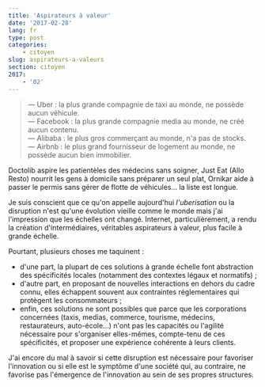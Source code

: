 ```yaml
---
title: 'Aspirateurs à valeur'
date: '2017-02-28'
lang: fr
type: post
categories:
    - citoyen
slug: aspirateurs-a-valeurs
section: citoyen
2017:
    - '02'
---
```


> — Uber :  la plus grande compagnie de taxi au monde, ne possède aucun véhicule.  
> — Facebook : la plus grande compagnie media au monde, ne créé aucun contenu.  
> — Alibaba : le plus gros commerçant au monde, n'a pas de stocks.  
> — Airbnb : le plus grand fournisseur de logement au monde, ne possède aucun bien immobilier.

Doctolib aspire les patientèles des médecins sans soigner, Just Eat (Allo Resto) nourrit les gens à domicile sans préparer un seul plat, Ornikar aide à passer le permis sans gérer de flotte de véhicules… la liste est longue.

Je suis conscient que ce qu'on appelle aujourd'hui *l'uberisation* ou la disruption n'est qu'une évolution vieille comme le monde mais j'ai l'impression que les échelles ont changé. Internet, particulièrement, a rendu la création d'intermédiaires, véritables aspirateurs à valeur, plus facile à grande échelle.

Pourtant, plusieurs choses me taquinent :

- d'une part, la plupart de ces solutions à grande échelle font abstraction des spécificités locales (notamment des contextes légaux et normatifs) ;
- d'autre part, en proposant de nouvelles interactions en dehors du cadre connu, elles échappent souvent aux contraintes réglementaires qui protègent les consommateurs ;
- enfin, ces solutions ne sont possibles que parce que les corporations concernées (taxis, medias, commerce, tourisme, médecins, restaurateurs, auto-école…) n'ont pas les capacités ou l'agilité nécessaire pour s'organiser elles-mêmes, compte-tenu de ces spécificités, et proposer une expérience cohérente à leurs clients.

J'ai encore du mal à savoir si cette disruption est nécessaire pour favoriser l'innovation ou si elle est le symptôme d'une société qui, au contraire, ne favorise pas l'émergence de l'innovation au sein de ses propres structures.
